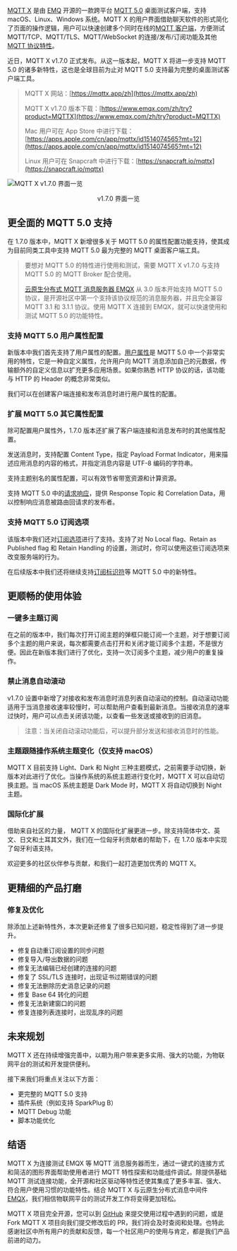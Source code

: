 [MQTT X](https://mqttx.app/zh) 是由 [EMQ](https://www.emqx.com/zh) 开源的一款跨平台 [MQTT 5.0](https://www.emqx.com/zh/mqtt/mqtt5) 桌面测试客户端，支持 macOS、Linux、Windows 系统。MQTT X 的用户界面借助聊天软件的形式简化了页面的操作逻辑，用户可以快速创建多个同时在线的[MQTT 客户端](https://www.emqx.com/zh/mqtt-client-sdk)，方便测试 MQTT/TCP、MQTT/TLS、MQTT/WebSocket 的连接/发布/订阅功能及其他 [MQTT 协议特性](https://www.emqx.com/zh/mqtt)。

近日，MQTT X v1.7.0 正式发布。从这一版本起，MQTT X 将进一步支持 MQTT 5.0 的诸多新特性，这也是全球目前为止对 MQTT 5.0 支持最为完整的桌面测试客户端工具。

> MQTT X 网站：[https://mqttx.app/zh](https://mqttx.app/zh)
>
> MQTT X v1.7.0 版本下载：[https://www.emqx.com/zh/try?product=MQTTX](https://www.emqx.com/zh/try?product=MQTTX)
>
> Mac 用户可在 App Store 中进行下载：[‎https://apps.apple.com/cn/app/mqttx/id1514074565?mt=12](https://apps.apple.com/cn/app/mqttx/id1514074565?mt=12)
>
> Linux 用户可在 Snapcraft 中进行下载：[https://snapcraft.io/mqttx](https://snapcraft.io/mqttx)

![MQTT X v1.7.0 界面一览](https://assets.emqx.com/images/ba629cd3f538e19317d9a782ea43c0c8.png)

<center>v1.7.0 界面一览</center>

## 更全面的 MQTT 5.0 支持

在 1.7.0 版本中，MQTT X 新增很多关于 MQTT 5.0 的属性配置功能支持，使其成为目前同类工具中支持 MQTT 5.0 最为完整的 MQTT 桌面客户端工具。

>要想对 MQTT 5.0 的特性进行使用和测试，需要 MQTT X v1.7.0 与支持 MQTT 5.0 的 MQTT Broker 配合使用。
>
>[云原生分布式 MQTT 消息服务器 EMQX](https://www.emqx.io/zh) 从 3.0 版本开始支持 MQTT 5.0 协议，是开源社区中第一个支持该协议规范的消息服务器，并且完全兼容 MQTT 3.1 和 3.1.1 协议。使用 MQTT X 连接到 EMQX，就可以快速使用和测试 MQTT 5.0 的功能特性。

### 支持 MQTT 5.0 用户属性配置

新版本中我们首先支持了用户属性的配置。[用户属性](https://www.emqx.com/zh/blog/mqtt5-user-properties)是 MQTT 5.0 中一个非常实用的特性，它是一种自定义属性，允许用户向 MQTT 消息添加自己的元数据，传输额外的自定义信息以扩充更多应用场景。如果你熟悉 HTTP 协议的话，该功能与 HTTP 的 Header 的概念非常类似。

我们可以在创建客户端连接和发布消息时进行用户属性的配置。

### 扩展 MQTT 5.0 其它属性配置

除可配置用户属性外，1.7.0 版本还扩展了客户端连接和消息发布时的其他属性配置。

发送消息时，支持配置 Content Type，指定 Payload Format Indicator，用来描述应用消息的内容的格式，并指定消息内容是 UTF-8 编码的字符串。

支持主题别名的属性配置，可以有效节省带宽资源和计算资源。

支持 MQTT 5.0 中的[请求响应](https://www.emqx.com/zh/blog/mqtt5-request-response)，提供 Response Topic 和 Correlation Data，用以控制响应消息被路由回请求的发布者。

### 支持 MQTT 5.0 订阅选项

该版本中我们还对[订阅选项](https://www.emqx.com/zh/blog/subscription-identifier-and-subscription-options)进行了支持。支持了对 No Local flag、Retain as Published flag 和 Retain Handling 的设置，测试时，你可以使用这些订阅选项来改变服务端的行为。

在后续版本中我们还将继续支持[订阅标识符]( https://www.emqx.com/zh/blog/subscription-identifier-and-subscription-options)等 MQTT 5.0 中的新特性。

## 更顺畅的使用体验

### 一键多主题订阅

在之前的版本中，我们每次打开订阅主题的弹框只能订阅一个主题，对于想要订阅多个主题的用户来说，每次都需要点击打开和关闭才能订阅多个主题，不是很方便。因此在新版本我们进行了优化，支持一次订阅多个主题，减少用户的重复操作。

### 禁止消息自动滚动

v1.7.0 设置中新增了对接收和发布消息时消息列表自动滚动的控制。自动滚动功能适用于当消息接收速率较慢时，可以帮助用户查看到最新消息。当接收消息的速率过快时，用户可以点击关闭该功能，以查看一些发送或接收到的旧消息。

> 注意：当关闭自动滚动功能后，可以提升部分发送和接收消息时的性能。

### 主题跟随操作系统主题变化（仅支持 macOS）

MQTT X 目前支持 Light、Dark 和 Night 三种主题模式，之前需要手动切换，新版本对此进行了优化。当操作系统的系统主题进行变化时，MQTT X 可以自动切换主题。当 macOS 系统主题是 Dark Mode 时，MQTT X 将自动切换到 Night 主题。

### 国际化扩展

借助来自社区的力量， MQTT X 的国际化扩展更进一步。除支持简体中文、英文、日文和土耳其文外，我们在一位匈牙利贡献者的帮助下，在 1.7.0 版本中实现了匈牙利语支持。

欢迎更多的社区伙伴参与贡献，和我们一起打造更加优秀的 MQTT X。

## 更精细的产品打磨

### 修复及优化

除添加上述新特性外，本次更新还修复了很多已知问题，稳定性得到了进一步提升。

- 修复自动重订阅设置的同步问题
- 修复导入/导出数据的问题
- 修复无法编辑已经创建的连接的问题
- 修复了 SSL/TLS 连接时，出现证书过期错误的问题
- 修复无法删除历史消息记录的问题
- 修复 Base 64 转化的问题
- 修复无法新建窗口的问题
- 修复连接列表连接时，出现乱序的问题

## 未来规划

MQTT X 还在持续增强完善中，以期为用户带来更多实用、强大的功能，为物联网平台的测试和开发提供便利。

接下来我们将重点关注以下方面：

- 更完整的 MQTT 5.0 支持
- 插件系统（例如支持 SparkPlug B）
- MQTT Debug 功能
- 脚本功能优化

## 结语

MQTT X 为连接测试 EMQX 等 MQTT 消息服务器而生，通过一键式的连接方式和简洁的图形界面帮助使用者进行 MQTT 特性探索和功能组件调试。除提供基础 MQTT 测试连接功能，全开源和社区驱动等特性还使其集成了更多丰富、强大、符合用户使用习惯的功能特性。结合 MQTT X 与云原生分布式消息中间件 [EMQX](https://www.emqx.com/zh/products/emqx)，我们相信物联网平台的测试开发工作将变得更加轻松。

MQTT X 项目完全开源，您可以到 [GitHub](https://github.com/emqx/MQTTX/issues?q=is%3Aissue+is%3Aopen+sort%3Aupdated-desc) 来提交使用过程中遇到的问题，或是 Fork MQTT X 项目向我们提交修改后的 PR，我们将会及时查阅和处理。也特此感谢社区中所有用户的贡献和反馈，每一个社区用户的使用与肯定，都是我们产品前进的动力。
